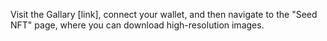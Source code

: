 Visit the Gallary [link], connect your wallet, and then navigate to the "Seed NFT" page, where you can download high-resolution images.